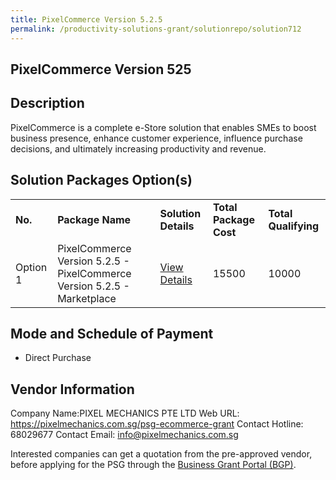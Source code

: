 ```yaml
---
title: PixelCommerce Version 5.2.5
permalink: /productivity-solutions-grant/solutionrepo/solution712
---
```


## PixelCommerce Version 525

## Description

PixelCommerce is a complete e-Store solution that enables SMEs to boost business presence, enhance customer experience, influence purchase decisions, and ultimately increasing productivity and revenue.

## Solution Packages Option(s)

<table>
<tr>
<td><b>No.</b></td>
<td><b>Package Name</b></td>
<td><b>Solution Details</b></td>
<td><b>Total Package Cost</b></td>
<td><b>Total Qualifying</b></td>
</tr>
<tr>
<td>Option 1</td>
<td>PixelCommerce Version 5.2.5 - PixelCommerce Version 5.2.5 - Marketplace</td>
<td><a href='https://www.gobusiness.gov.sg/images/psg/DesensitisedPIXELMECHANICSPTELTDCRwef8April2021_Part_5.pdf'>View Details</a></td>
<td>15500</td>
<td>10000</td>
</tr>
</table>

## Mode and Schedule of Payment

 - Direct Purchase

## Vendor Information

 Company Name:PIXEL MECHANICS PTE LTD 
Web URL: https://pixelmechanics.com.sg/psg-ecommerce-grant 
Contact Hotline: 68029677 
Contact Email: info@pixelmechanics.com.sg 


Interested companies can get a quotation from the pre-approved vendor, before applying for the PSG through the <a href='https://www.businessgrants.gov.sg/'>Business Grant Portal (BGP)</a>.

<script src="/jquery/resize-tables.js"></script>
